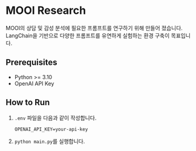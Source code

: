 # MOOI Research

MOOI의 상담 및 감성 분석에 필요한 프롬프트를 연구하기 위해 만들어 졌습니다.
LangChain을 기반으로 다양한 프롬프트를 유연하게 실험하는 환경 구축이 목표입니다.

## Prerequisites
- Python >= 3.10
- OpenAI API Key

## How to Run

1. `.env` 파일을 다음과 같이 작성합니다.

    ```
    OPENAI_API_KEY=your-api-key
    ```

2. `python main.py`를 실행합니다.

